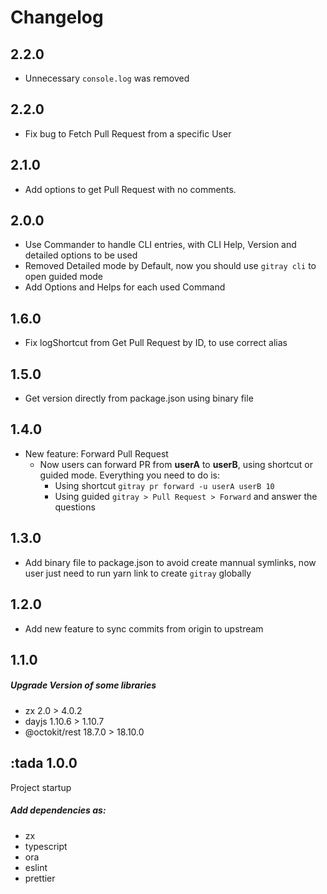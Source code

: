 # Changelog

## 2.2.0

* Unnecessary `console.log` was removed

## 2.2.0

* Fix bug to Fetch Pull Request from a specific User

## 2.1.0

* Add options to get Pull Request with no comments.

## 2.0.0

* Use Commander to handle CLI entries, with CLI Help, Version and detailed options to be used
* Removed Detailed mode by Default, now you should use `gitray cli` to open guided mode
* Add Options and Helps for each used Command

## 1.6.0

* Fix logShortcut from Get Pull Request by ID, to use correct alias 

## 1.5.0

* Get version directly from package.json using binary file

## 1.4.0

* New feature: Forward Pull Request
    * Now users can forward PR from **userA** to **userB**, using shortcut or guided mode.
    Everything you need to do is:
        * Using shortcut `gitray pr forward -u userA userB 10`
        * Using guided `gitray > Pull Request > Forward` and answer the questions

## 1.3.0

*  Add binary file to package.json to avoid create mannual symlinks, now user just need to run yarn link to create `gitray` globally


## 1.2.0

* Add new feature to sync commits from origin to upstream

## 1.1.0

##### Upgrade Version of some libraries

* zx 2.0 > 4.0.2
* dayjs 1.10.6 > 1.10.7
* @octokit/rest 18.7.0 > 18.10.0
## :tada 1.0.0

Project startup
##### Add dependencies as:
* zx
* typescript
* ora
* eslint
* prettier

